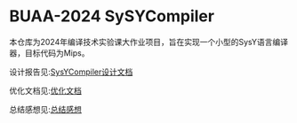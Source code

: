 # BUAA-2024 SySYCompiler

本仓库为2024年编译技术实验课大作业项目，旨在实现一个小型的SysY语言编译器，目标代码为Mips。

设计报告见:[SysYCompiler设计文档](./doc/SysYCompiler设计文档.md)

优化文档见:[优化文档](./doc/优化文档.md)

总结感想见:[总结感想](./doc/总结感想.md)